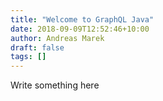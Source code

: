 ```yaml
---
title: "Welcome to GraphQL Java"
date: 2018-09-09T12:52:46+10:00
author: Andreas Marek
draft: false
tags: []
---
```


Write something here
